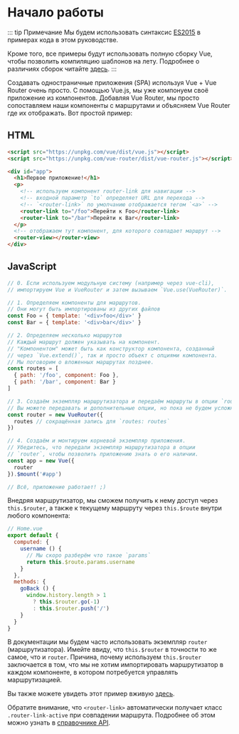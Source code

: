 # Начало работы

<Bit/>

::: tip Примечание
Мы будем использовать синтаксис [ES2015](https://github.com/lukehoban/es6features) в примерах кода в этом руководстве.

Кроме того, все примеры будут использовать полную сборку Vue, чтобы позволить компиляцию шаблонов на лету. Подробнее о различиях сборок читайте [здесь](https://ru.vuejs.org/v2/guide/installation.html#Runtime-Компилятор-vs-Runtime-only).
:::

Создавать одностраничные приложения (SPA) используя Vue + Vue Router очень просто. С помощью Vue.js, мы уже компонуем своё приложение из компонентов. Добавляя Vue Router, мы просто сопоставляем наши компоненты с маршрутами и объясняем Vue Router где их отображать. Вот простой пример:

## HTML

``` html
<script src="https://unpkg.com/vue/dist/vue.js"></script>
<script src="https://unpkg.com/vue-router/dist/vue-router.js"></script>

<div id="app">
  <h1>Первое приложение!</h1>
  <p>
    <!-- используем компонент router-link для навигации -->
    <!-- входной параметр `to` определяет URL для перехода -->
    <!-- `<router-link>` по умолчанию отображается тегом `<a>` -->
    <router-link to="/foo">Перейти к Foo</router-link>
    <router-link to="/bar">Перейти к Bar</router-link>
  </p>
  <!-- отображаем тут компонент, для которого совпадает маршрут -->
  <router-view></router-view>
</div>
```

## JavaScript

``` js
// 0. Если используем модульную систему (например через vue-cli), 
// импортируем Vue и VueRouter и затем вызываем `Vue.use(VueRouter)`.

// 1. Определяем компоненты для маршрутов.
// Они могут быть импортированы из других файлов
const Foo = { template: '<div>foo</div>' }
const Bar = { template: '<div>bar</div>' }

// 2. Определяем несколько маршрутов
// Каждый маршрут должен указывать на компонент.
// "Компонентом" может быть как конструктор компонента, созданный
// через `Vue.extend()`, так и просто объект с опциями компонента.
// Мы поговорим о вложенных маршрутах позднее.
const routes = [
  { path: '/foo', component: Foo },
  { path: '/bar', component: Bar }
]

// 3. Создаём экземпляр маршрутизатора и передаём маршруты в опции `routes`
// Вы можете передавать и дополнительные опции, но пока не будем усложнять.
const router = new VueRouter({
  routes // сокращённая запись для `routes: routes`
})

// 4. Создаём и монтируем корневой экземпляр приложения.
// Убедитесь, что передали экземпляр маршрутизатора в опции
// `router`, чтобы позволить приложению знать о его наличии.
const app = new Vue({
  router
}).$mount('#app')

// Всё, приложение работает! ;)
```

Внедряя маршрутизатор, мы сможем получить к нему доступ через `this.$router`, а также к текущему маршруту через `this.$route` внутри любого компонента:

```js
// Home.vue
export default {
  computed: {
    username () {
      // Мы скоро разберём что такое `params`
      return this.$route.params.username
    }
  },
  methods: {
    goBack () {
      window.history.length > 1
        ? this.$router.go(-1)
        : this.$router.push('/')
    }
  }
}
```

В документации мы будем часто использовать экземпляр `router` (маршрутизатора). Имейте ввиду, что `this.$router` в точности то же самое, что и `router`. Причина, почему используем `this.$router` заключается в том, что мы не хотим импортировать маршрутизатор в каждом компоненте, в котором потребуется управлять маршрутизацией.

Вы также можете увидеть этот пример вживую [здесь](https://jsfiddle.net/yyx990803/xgrjzsup/).

Обратите внимание, что `<router-link>` автоматически получает класс `.router-link-active` при совпадении маршрута. Подробнее об этом можно узнать в [справочнике API](../api/#router-link).
